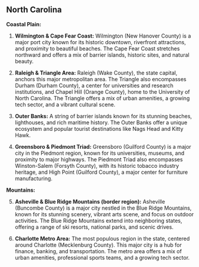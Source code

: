 ## North Carolina

**Coastal Plain:**

1. **Wilmington & Cape Fear Coast:** Wilmington (New Hanover County) is a major port city known for its historic downtown, riverfront attractions, and proximity to beautiful beaches. The Cape Fear Coast stretches northward and offers a mix of barrier islands, historic sites, and natural beauty.

2. **Raleigh & Triangle Area:** Raleigh (Wake County), the state capital, anchors this major metropolitan area. The Triangle also encompasses Durham (Durham County), a center for universities and research institutions, and Chapel Hill (Orange County), home to the University of North Carolina. The Triangle offers a mix of urban amenities, a growing tech sector, and a vibrant cultural scene.

3. **Outer Banks:** A string of barrier islands known for its stunning beaches, lighthouses, and rich maritime history. The Outer Banks offer a unique ecosystem and popular tourist destinations like Nags Head and Kitty Hawk.

4. **Greensboro & Piedmont Triad:** Greensboro (Guilford County) is a major city in the Piedmont region, known for its universities, museums, and proximity to major highways. The Piedmont Triad also encompasses Winston-Salem (Forsyth County), with its historic tobacco industry heritage, and High Point (Guilford County), a major center for furniture manufacturing.

**Mountains:**

5. **Asheville & Blue Ridge Mountains (border region):** Asheville (Buncombe County) is a major city nestled in the Blue Ridge Mountains, known for its stunning scenery, vibrant arts scene, and focus on outdoor activities. The Blue Ridge Mountains extend into neighboring states, offering a range of ski resorts, national parks, and scenic drives.

6. **Charlotte Metro Area:** The most populous region in the state, centered around Charlotte (Mecklenburg County). This major city is a hub for finance, banking, and transportation. The metro area offers a mix of urban amenities, professional sports teams, and a growing tech sector.
